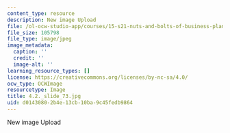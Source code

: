 ```yaml
---
content_type: resource
description: New image Upload
file: /ol-ocw-studio-app/courses/15-s21-nuts-and-bolts-of-business-plans-january-iap-2014/d01430802b4e13cb10ba9c45fedb9864_4.2._slide_73.jpg
file_size: 105798
file_type: image/jpeg
image_metadata:
  caption: ''
  credit: ''
  image-alt: ''
learning_resource_types: []
license: https://creativecommons.org/licenses/by-nc-sa/4.0/
ocw_type: OCWImage
resourcetype: Image
title: 4.2._slide_73.jpg
uid: d0143080-2b4e-13cb-10ba-9c45fedb9864
---
```

New image Upload